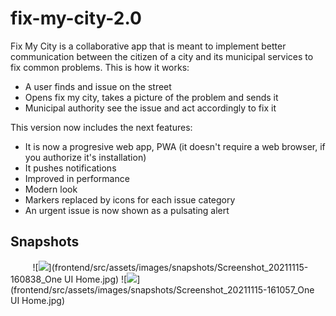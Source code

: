 # fix-my-city-2.0

Fix My City is a collaborative app that is meant to implement better communication between the citizen of a city and its municipal services to fix common problems.
This is how it works:
- A user finds and issue on the street
- Opens fix my city, takes a picture of the problem and sends it
- Municipal authority see the issue and act accordingly to fix it

This version now includes the next features:
- It is now a progresive web app, PWA (it doesn't require a web browser, if you authorize it's installation)
- It pushes notifications
- Improved in performance
- Modern look
- Markers replaced by icons for each issue category
- An urgent issue is now shown as a pulsating alert

## Snapshots
![<img src="frontend/src/assets/images/snapshots/Screenshot_2021-11-15-16-38-44-740_com.android.chrome.jpg" widht="190"/>](frontend/src/assets/images/snapshots/Screenshot_2021-11-15-16-38-44-740_com.android.chrome.jpg)
![<img src="frontend/src/assets/images/snapshots/Screenshot_20211115-155807_Chrome.jpg" widht="190"/>](frontend/src/assets/images/snapshots/Screenshot_20211115-155807_Chrome.jpg)
![<img src="frontend/src/assets/images/snapshots/Screenshot_20211115-155829_Chrome.jpg" widht="190"/>](frontend/src/assets/images/snapshots/Screenshot_20211115-155829_Chrome.jpg)
![<img src="frontend/src/assets/images/snapshots/Screenshot_20211115-155847_Chrome.jpg" widht="190"/>](frontend/src/assets/images/snapshots/Screenshot_20211115-155847_Chrome.jpg)
![<img src="frontend/src/assets/images/snapshots/Screenshot_20211115-160424_Chrome.jpg" widht="190"/>](frontend/src/assets/images/snapshots/Screenshot_20211115-160424_Chrome.jpg)
![<img src="frontend/src/assets/images/snapshots/Screenshot_20211115-160514_Chrome.jpg" widht="190"/>](frontend/src/assets/images/snapshots/Screenshot_20211115-160514_Chrome.jpg)
![<img src="frontend/src/assets/images/snapshots/Screenshot_20211115-160533_Chrome.jpg" widht="190"/>](frontend/src/assets/images/snapshots/Screenshot_20211115-160533_Chrome.jpg)
![<img src="frontend/src/assets/images/snapshots/Screenshot_20211115-160555_Chrome.jpg" widht="190"/>](frontend/src/assets/images/snapshots/Screenshot_20211115-160555_Chrome.jpg)
![<img src="frontend/src/assets/images/snapshots/Screenshot_20211115-160600_Chrome.jpg" widht="190"/>](frontend/src/assets/images/snapshots/Screenshot_20211115-160600_Chrome.jpg)
![<img src="frontend/src/assets/images/snapshots/Screenshot_20211115-160838_One UI Home.jpg" widht="190"/>](frontend/src/assets/images/snapshots/Screenshot_20211115-160838_One UI Home.jpg)
![<img src="frontend/src/assets/images/snapshots/Screenshot_20211115-161057_One UI Home.jpg" widht="190"/>](frontend/src/assets/images/snapshots/Screenshot_20211115-161057_One UI Home.jpg)
